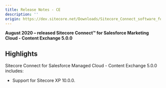 ```yaml
---
title: Release Notes - CE
description: ''
origin: https://dev.sitecore.net/Downloads/Sitecore_Connect_software_for_Salesforce_Marketing_Cloud/1x/Sitecore_Connect_software_for_Salesforce_Marketing_Cloud_50/Release_Notes_CE
---
```


**August 2020 – released Sitecore Connect™ for Salesforce Marketing Cloud - Content Exchange 5.0.0**

## Highlights

Sitecore Connect for Salesforce Managed Cloud - Content Exchange 5.0.0 includes:

-   ​​Support for Sitecore XP 10.0.0.